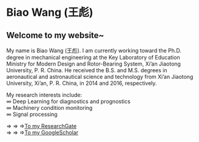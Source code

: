 # **Biao Wang (王彪)**

## Welcome to my website~

My name is Biao Wang (王彪). I am currently working toward the Ph.D. degree in mechanical engineering at the Key Laboratory of Education Ministry for Modern Design and Rotor-Bearing System, Xi’an Jiaotong University, P. R. China. He received the B.S. and M.S. degrees in aeronautical and astronautical science and technology from Xi’an Jiaotong University, Xi’an, P. R. China, in 2014 and 2016, respectively.

My research interests include:  
&infin; Deep Learning for diagnostics and prognostics  
&infin; Machinery condition monitoring  
&infin; Signal processing  

&rArr; &rArr; &rArr;[To my ResearchGate](https://www.researchgate.net/profile/Biao_Wang39)  
&rArr; &rArr; &rArr;[To my GoogleScholar](https://scholar.google.com/citations?hl=zh-CN&user=yUQBEjAAAAAJ)  
